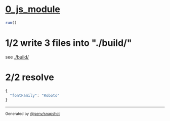 # [0_js_module](../../preload_local_font_build_2.test.mjs#L27)

```js
run()
```

# 1/2 write 3 files into "./build/"

see [./build/](./build/)

# 2/2 resolve

```js
{
  "fontFamily": "Roboto"
}
```

---

<sub>
  Generated by <a href="https://github.com/jsenv/core/tree/main/packages/tooling/snapshot">@jsenv/snapshot</a>
</sub>
